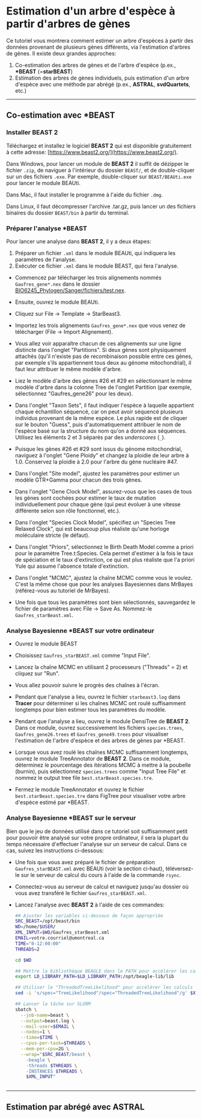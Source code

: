 # Estimation d'un arbre d'espèce à partir d'arbres de gènes

Ce tutoriel vous montrera comment estimer un arbre d'espèces à partir des données provenant de 
plusieurs gènes différents, via l'estimation d'arbres de gènes. Il existe deux grandes approches: 
1. Co-estimation des arbres de gènes et de l'arbre d'espèce (p.ex., **\*BEAST** (=**starBEAST**)
2. Estimation des arbres de gènes individuels, puis estimation d'un arbre d'espèce avec une 
méthode par abrégé (p.ex., **ASTRAL**, **svdQuartets**, etc.)

---

## Co-estimation avec \*BEAST

### Installer BEAST 2

Téléchargez et installez le logiciel **BEAST 2** qui est disponible gratuitement à cette adresse: 
[https://www.beast2.org/](https://www.beast2.org/). 

Dans Windows, pour lancer un module de **BEAST 2** il suffit de dézipper le fichier `.zip`, de 
naviguer à l'intérieur du dossier `BEAST/`, et de double-cliquer sur un des fichiers `.exe`. Par 
exemple, double-cliquer sur `BEAST/BEAUti.exe` pour lancer le module BEAUti.

Dans Mac, il faut installer le programme à l'aide du fichier `.dmg`.

Dans Linux, il faut décompresser l'archive .tar.gz, puis lancer un des fichiers binaires du dossier 
`BEAST/bin` à partir du terminal.

### Préparer l'analyse \*BEAST

Pour lancer une analyse dans **BEAST 2**, il y a deux étapes:
1. Préparer un fichier `.xml` dans le module BEAUti, qui indiquera les paramètres de l'analyse.
2. Exécuter ce fichier `.xml` dans le module BEAST, qui fera l'analyse.

- Commencez par télécharger les trois alignements nommés `Gaufres_gene*.nex` dans le dossier 
[BIO6245_Phylogen/Sanger/fichiers/test.nex](fichiers/test.nex).

- Ensuite, ouvrez le module BEAUti.

- Cliquez sur File -> Template -> StarBeast3.

- Importez les trois alignements `Gaufres_gene*.nex` que vous venez de télécharger (File -> 
Import Alignement). 

- Vous allez voir apparaître chacun de ces alignements sur une ligne distincte dans l'onglet 
"Partitions". Si deux gènes sont physiquement attachés (qu'il n'existe pas de recombinaison 
possible entre ces gènes, par exemple s'ils appartiennent tous deux au génome mitochondrial), il 
faut leur attribuer le même modèle d'arbre.

- Liez le modèle d'arbre des gènes #26 et #29 en sélectionnant le même modèle d'arbre dans la 
colonne Tree de l'onglet Partition (par exemple, sélectionnez "Gaufres_gene26" pour les deux).

- Dans l'onglet "Taxon Sets", il faut indiquer l'espèce à laquelle appartient chaque échantillon 
séquencé, car on peut avoir séquencé plusieurs individus provenant de la même espèce. Le plus 
rapide est de cliquer sur le bouton "Guess", puis d'automatiquement attribuer le nom de l'espèce 
basé sur la structure du nom qu'on a donné aux séquences. Utilisez les éléments 2 et 3 séparés 
par des *underscores* (`_`).

- Puisque les gènes #26 et #29 sont issus du génome mitochondrial, naviguez à l'onglet "Gene 
Ploidy" et changez la ploidie de leur arbre à 1.0. Conservez la ploidie à 2.0 pour l'arbre 
du gène nucléaire #47.

- Dans l'onglet "Site model", ajustez les paramètres pour estimer un modèle GTR+Gamma pour 
chacun des trois gènes.

- Dans l'onglet "Gene Clock Model", assurez-vous que les cases de tous les gènes sont cochées 
pour estimer le taux de mutation individuellement pour chaque gène (qui peut évoluer à une 
vitesse différente selon son rôle fonctionnel, etc.).

- Dans l'onglet "Species Clock Model", spécifiez un "Species Tree Relaxed Clock", qui est 
beaucoup plus réaliste qu'une horloge moléculaire stricte (le défaut).

- Dans l'onglet "Priors", sélectionnez le Birth Death Model comme a priori pour le paramètre 
Tree.t:Species. Cela permet d'estimer à la fois le taux de spéciation et le taux d'extinction, 
ce qui est plus réaliste que l'a priori Yule qui assume l'absence totale d'extinction.

- Dans l'onglet "MCMC", ajustez la chaîne MCMC comme vous le voulez. C'est la même chose que pour 
les analyses Bayesiennes dans MrBayes (référez-vous au tutoriel de MrBayes).

- Une fois que tous les paramètres sont bien sélectionnés, sauvegardez le fichier de paramètres 
avec File -> Save As. Nommez-le `Gaufres_starBeast.xml`.

### Analyse Bayesienne \*BEAST sur votre ordinateur

- Ouvrez le module BEAST

- Choisissez `Gaufres_starBEAST.xml` comme "Input File".

- Lancez la chaîne MCMC en utilisant 2 processeurs ("Threads" = 2) et cliquez sur "Run".

- Vous allez pouvoir suivre le progrès des chaînes à l'écran.

- Pendant que l'analyse a lieu, ouvrez le fichier `starbeast3.log` dans **Tracer** pour déterminer 
si les chaînes MCMC ont roulé suffisamment longtemps pour bien estimer tous les paramètres du 
modèle.

- Pendant que l'analyse a lieu, ouvrez le module DensiTree de **BEAST 2**. Dans ce module, 
ouvrez successivement les fichiers `species.trees`, `Gaufres_gene26.trees` et 
`Gaufres_gene49.trees` pour visualiser l'estimation de l'arbre d'espèce et des arbres de gènes 
par \*BEAST.

- Lorsque vous avez roulé les chaînes MCMC suffisamment longtemps, ouvrez le module TreeAnnotator 
de **BEAST 2**. Dans ce module, déterminez le pourcentage des itérations MCMC à mettre à la 
poubelle (burnin), puis sélectionnez `species.trees` comme "Input Tree File" et nommez le 
output tree file `best.starBeast.species.tre`. 

- Fermez le module TreeAnnotator et ouvrez le fichier `best.starBeast.species.tre` dans 
FigTree pour visualiser votre arbre d'espèce estimé par \*BEAST.

### Analyse Bayesienne \*BEAST sur le serveur

Bien que le jeu de données utilisé dans ce tutoriel soit suffisamment petit pour pouvoir être 
analysé sur votre propre ordinateur, il sera la plupart du temps nécessaire d'effectuer l'analyse 
sur un serveur de calcul. Dans ce cas, suivez les instructions ci-dessous:

- Une fois que vous avez préparé le fichier de préparation `Gaufres_starBEAST.xml` avec BEAUti 
(voir la section ci-haut), téléversez-le sur le serveur de calcul du cours à l'aide de la commande 
`rsync`.

- Connectez-vous au serveur de calcul et naviguez jusqu'au dossier où vous avez transféré le 
fichier `Gaufres_starBEAST.xml`.

- Lancez l'analyse avec **BEAST 2** à l'aide de ces commandes:  
   ```bash
   ## Ajuster les variables ci-dessous de façon appropriée
   SRC_BEAST=/opt/beast/bin
   WD=/home/$USER/
   XML_INPUT=$WD/Gaufres_starBeast.xml 
   EMAIL=votre.courriel@umontreal.ca
   TIME="0-12:00:00"
   THREADS=2
   
   cd $WD
   
   ## Mettre la bibliothèque BEAGLE dans le PATH pour accélérer les calculs
   export LD_LIBRARY_PATH=$LD_LIBRARY_PATH:/opt/beagle-lib/lib
   
   ## Utiliser le "ThreadedTreeLikelihood" pour accélérer les calculs
   sed -i 's/spec="TreeLikelihood"/spec="ThreadedTreeLikelihood"/g' $XML_INPUT

   ## Lancer la tâche sur SLURM
   sbatch \
     --job-name=beast \
	 --output=beast.log \
	 --mail-user=$EMAIL \
	 --nodes=1 \
	 --time=$TIME \
	 --cpus-per-task=$THREADS \
	 --mem-per-cpu=2G \
	 --wrap="$SRC_BEAST/beast \
	   -beagle \
	   -threads $THREADS \
	   -INSTANCES $THREADS \
	   $XML_INPUT"
	   
   ```

---

## Estimation par abrégé avec ASTRAL

